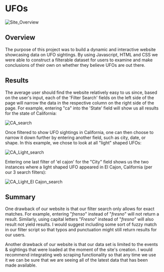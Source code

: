 # UFOs
![Site_Overview](https://user-images.githubusercontent.com/82347825/124340938-e5a79d80-db86-11eb-992d-c8c90a6ec41b.png)

## Overview
The purpose of this project was to build a dynamic and interactive website showcasing data on UFO sightings. By using Javascript, HTML and CSS we were able to construct a filterable dataset for users to examine and make conclusions of their own on whether they believe UFOs are out there.

## Results
The average user should find the website relatively easy to us since, based on the user's input, each of the 'Filter Search' fields on the left side of the page will narrow the data in the respective column on the right side of the page. For example, entering "ca" into the 'State' field will show us all results for the state of California:

![CA_search](https://user-images.githubusercontent.com/82347825/124396457-ab99e100-dcd7-11eb-83c8-0a760ba3719f.png)


Once filtered to show UFO sightings in California, one can then choose to narrow it down further by entering another field, such as city, date, or shape. In this example, we chose to look at all "light" shaped UFOs: 

![CA_Light_search](https://user-images.githubusercontent.com/82347825/124396459-b18fc200-dcd7-11eb-8c46-f2e1c6b3a7e3.png)

Entering one last filter of 'el cajon' for the "City" field shows us the two instances where a light shaped UFO appeared in El Cajon, California (per our 3 search filters):

![CA_Light_El Cajon_search](https://user-images.githubusercontent.com/82347825/124396463-b5bbdf80-dcd7-11eb-91c3-f1137b4aac5f.png)


## Summary
One drawback of our website is that our filter search only allows for exact matches. For example, entering "*frenso*" instead of "*fresno*" will not return a result. Similarly, using capital letters "*Fresno*" instead of "*fresno*" will also result not yield results. I would suggest including some sort of fuzzy match in our filter script so that typos and punctuation might still return results for our users.

Another drawback of our website is that our data set is limited to the events & sightings that were loaded at the moment of the site's creation. I would recommend integrating web scraping functionality so that any time we use it we can be sure that we are seeing all of the latest data that has been made available.
